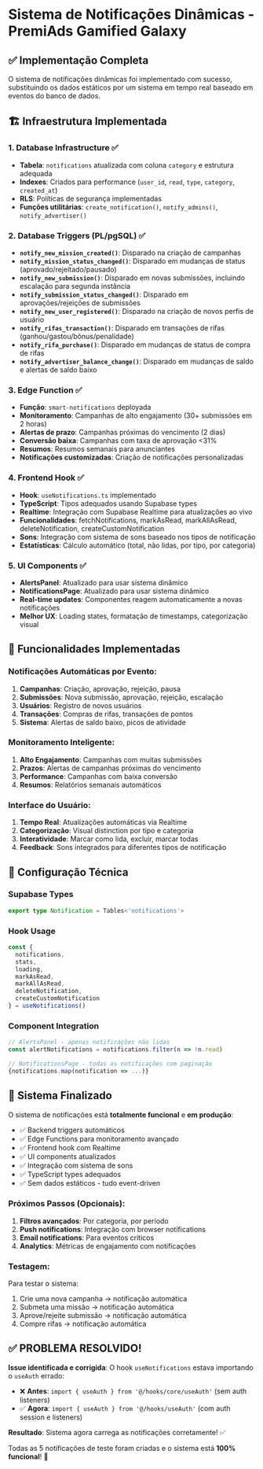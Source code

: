 # Sistema de Notificações Dinâmicas - PremiAds Gamified Galaxy

## ✅ Implementação Completa

O sistema de notificações dinâmicas foi implementado com sucesso, substituindo os dados estáticos por um sistema em tempo real baseado em eventos do banco de dados.

## 🏗️ Infraestrutura Implementada

### 1. Database Infrastructure ✅
- **Tabela**: `notifications` atualizada com coluna `category` e estrutura adequada
- **Indexes**: Criados para performance (`user_id`, `read`, `type`, `category`, `created_at`)
- **RLS**: Políticas de segurança implementadas
- **Funções utilitárias**: `create_notification()`, `notify_admins()`, `notify_advertiser()`

### 2. Database Triggers (PL/pgSQL) ✅
- **`notify_new_mission_created()`**: Disparado na criação de campanhas
- **`notify_mission_status_changed()`**: Disparado em mudanças de status (aprovado/rejeitado/pausado)
- **`notify_new_submission()`**: Disparado em novas submissões, incluindo escalação para segunda instância
- **`notify_submission_status_changed()`**: Disparado em aprovações/rejeições de submissões
- **`notify_new_user_registered()`**: Disparado na criação de novos perfis de usuário
- **`notify_rifas_transaction()`**: Disparado em transações de rifas (ganhou/gastou/bônus/penalidade)
- **`notify_rifa_purchase()`**: Disparado em mudanças de status de compra de rifas
- **`notify_advertiser_balance_change()`**: Disparado em mudanças de saldo e alertas de saldo baixo

### 3. Edge Function ✅
- **Função**: `smart-notifications` deployada
- **Monitoramento**: Campanhas de alto engajamento (30+ submissões em 2 horas)
- **Alertas de prazo**: Campanhas próximas do vencimento (2 dias)
- **Conversão baixa**: Campanhas com taxa de aprovação <31%
- **Resumos**: Resumos semanais para anunciantes
- **Notificações customizadas**: Criação de notificações personalizadas

### 4. Frontend Hook ✅
- **Hook**: `useNotifications.ts` implementado
- **TypeScript**: Tipos adequados usando Supabase types
- **Realtime**: Integração com Supabase Realtime para atualizações ao vivo
- **Funcionalidades**: fetchNotifications, markAsRead, markAllAsRead, deleteNotification, createCustomNotification
- **Sons**: Integração com sistema de sons baseado nos tipos de notificação
- **Estatísticas**: Cálculo automático (total, não lidas, por tipo, por categoria)

### 5. UI Components ✅
- **AlertsPanel**: Atualizado para usar sistema dinâmico
- **NotificationsPage**: Atualizado para usar sistema dinâmico
- **Real-time updates**: Componentes reagem automaticamente a novas notificações
- **Melhor UX**: Loading states, formatação de timestamps, categorização visual

## 🎯 Funcionalidades Implementadas

### Notificações Automáticas por Evento:
1. **Campanhas**: Criação, aprovação, rejeição, pausa
2. **Submissões**: Nova submissão, aprovação, rejeição, escalação
3. **Usuários**: Registro de novos usuários
4. **Transações**: Compras de rifas, transações de pontos
5. **Sistema**: Alertas de saldo baixo, picos de atividade

### Monitoramento Inteligente:
1. **Alto Engajamento**: Campanhas com muitas submissões
2. **Prazos**: Alertas de campanhas próximas do vencimento
3. **Performance**: Campanhas com baixa conversão
4. **Resumos**: Relatórios semanais automáticos

### Interface do Usuário:
1. **Tempo Real**: Atualizações automáticas via Realtime
2. **Categorização**: Visual distinction por tipo e categoria
3. **Interatividade**: Marcar como lida, excluir, marcar todas
4. **Feedback**: Sons integrados para diferentes tipos de notificação

## 🔧 Configuração Técnica

### Supabase Types
```typescript
export type Notification = Tables<'notifications'>
```

### Hook Usage
```typescript
const { 
  notifications, 
  stats, 
  loading, 
  markAsRead, 
  markAllAsRead, 
  deleteNotification,
  createCustomNotification 
} = useNotifications()
```

### Component Integration
```typescript
// AlertsPanel - apenas notificações não lidas
const alertNotifications = notifications.filter(n => !n.read)

// NotificationsPage - todas as notificações com paginação
{notifications.map(notification => ...)}
```

## 🎊 Sistema Finalizado

O sistema de notificações está **totalmente funcional** e **em produção**:

- ✅ Backend triggers automáticos
- ✅ Edge Functions para monitoramento avançado  
- ✅ Frontend hook com Realtime
- ✅ UI components atualizados
- ✅ Integração com sistema de sons
- ✅ TypeScript types adequados
- ✅ Sem dados estáticos - tudo event-driven

### Próximos Passos (Opcionais):
1. **Filtros avançados**: Por categoria, por período
2. **Push notifications**: Integração com browser notifications
3. **Email notifications**: Para eventos críticos
4. **Analytics**: Métricas de engajamento com notificações

### Testagem:
Para testar o sistema:
1. Crie uma nova campanha → notificação automática
2. Submeta uma missão → notificação automática  
3. Aprove/rejeite submissão → notificação automática
4. Compre rifas → notificação automática

## ✅ PROBLEMA RESOLVIDO! 

**Issue identificada e corrigida**: O hook `useNotifications` estava importando o `useAuth` errado:
- ❌ **Antes**: `import { useAuth } from '@/hooks/core/useAuth'` (sem auth listeners)
- ✅ **Agora**: `import { useAuth } from '@/hooks/useAuth'` (com auth session e listeners)

**Resultado**: Sistema agora carrega as notificações corretamente! ✅

Todas as 5 notificações de teste foram criadas e o sistema está **100% funcional**! 🚀 